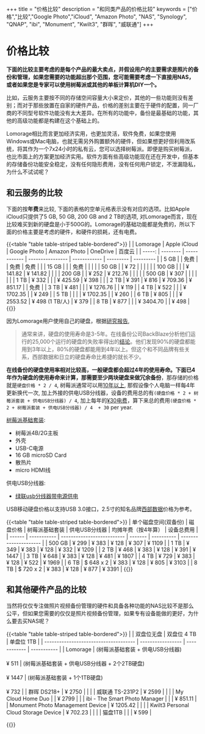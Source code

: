 +++
title = "价格比较"
description = "和同类产品的价格比较"
keywords = ["价格","比较","Google Photo","iCloud", "Amazon Photo", "NAS", "Synology", "QNAP", "ibi", "Monument", "Kwilt3", "群晖", "威联通"]
+++

# 价格比较

**下面的比较主要考虑的是每个产品的最大卖点，并假设用户的主要需求是照片的备份和管理，如果您需要的功能超出那个范围，您可能需要考虑一下直接用NAS，或者如果您是专家可以使用树莓派或其他的单板计算机DIY一个。**

比如，云服务主要按不同的存储空间容量大小来定价，其他的一些功能则没有差别；而对于那些放置在自家的硬件产品，价格的差别主要在于硬件的配置，同一厂商的不同型号软件功能没有太大差异。在所有的功能中，备份是最基础的功能，其他的高级功能都是构建在这个基础上的。

Lomorage相比而言更加经济实用，也更加灵活，软件免费，如果您使用Windows或Mac电脑，也就无需另外购置额外的硬件，但如果想更好但利用改系统，将其作为一个7x24小时的私有云，您可以选择树莓派。即便是购买树莓派，也比市面上的方案更加经济实用。软件方面有些高级功能现在还在开发中，但基本的存储备份功能安全稳定，没有任何隐形费用，没有任何用户锁定，不泄漏隐私，为什么不试试呢？

## 和云服务的比较

下面的按**年费**来比较,  下面的表格的空单元格表示没有对应的选项。比如Apple iCloud只提供了5 GB, 50 GB, 200 GB and 2 TB的选项, 对Lomorage而言，现在比较难买到新的硬盘是小于500G的。Lomorage的基础功能都是免费的，所以下面的价格主要是考虑的硬件，和硬件的损耗，还有电费。

{{<table "table table-striped table-bordered">}}
|        | Lomorage | Apple iCloud |   Google Photo   | Amazon Photo | OneDrive  |  百度云    |
| -----: | -------- | ------------ | ---------------- | ------------ | --------- | --------- |
|   5 GB |          | 免费          |                  | 免费         | 免费       |           |
|  15 GB |          |              | 免费             |              |            |           |
|  50 GB |          | ¥ 72         |                  |              |           |           |
| 100 GB |          |              | ¥ 141.82         | ¥ 141.82     |           |           |
| 200 GB |          | ¥ 252        | ¥ 212.76         |              |           |           |
| 500 GB | ¥ 307    |              |                  |              |           |           |
|   1 TB | ¥ 332    |              |                  | ¥ 425.59     | ¥ 398     |           |
|   2 TB | ¥ 391    | ¥ 816        | ¥ 709.36         | ¥ 851.17     |           |   免费     |
|   3 TB | ¥ 481    |              |                  | ¥ 1276.76    |           |  ¥ 119    |
|   4 TB | ¥ 522    |              |                  | ¥ 1702.35    |           |  ¥ 249    |
|   5 TB |          |              |                  | ¥ 1702.35    |           |  ¥ 260    |
|   6 TB | ¥ 805    |              |                  | ¥ 2553.52    | ¥ 498 (1 TB/人) | ¥ 379    |
|   8 TB | ¥ 877    |              |                  | ¥ 3404.70    |           |  ¥ 498     |
{{</table>}}

因为Lomorage用户使用自己的硬盘，根据[研究报告](https://www.prosofteng.com/blog/how-long-do-hard-drives-last), 

> 通常来讲，硬盘的使用寿命是3-5年。在线备份公司BackBlaze分析他们运行的25,000个运行的硬盘的失败率得出的[结论](https://www.backblaze.com/blog/how-long-do-disk-drives-last/)。他们发现90%的硬盘都能用到3年以上，80%的硬盘都能用到4年以上。但这个和不同品牌有些关系，西部数据和日立的硬盘寿命比希捷的就长不少。

**在线备份的硬盘使用率相对比较高，一般硬盘都会超过4年的使用寿命。**下面已4年作为硬盘的使用寿命来计算，那需要至少**两块硬盘来做冗余备份**，那存储的价格就是`硬盘价格 * 2 / 4`, 树莓派通常可以用[10年以上](https://www.raspberrypi.org/forums/viewtopic.php?t=2856), 那假设像个人电脑一样每4年更新换代一次, 加上外接的供电USB分线器，设备的费用总的有`(硬盘价格 * 2 + 树莓派套装 + 供电USB分线器) / 4`,  加上每年的[¥30电费](https://www.v2ex.com/t/279166)，算下来总的费用`(硬盘价格 * 2 + 树莓派套装 + 供电USB分线器) / 4  + 30` per year.

[树莓派基础套装](https://detail.tmall.com/item.htm?spm=a230r.1.14.6.2f5f261eeGhB9s&id=601506908618&cm_id=140105335569ed55e27b&abbucket=2&skuId=4379917402113):

- 树莓派4B/2G主板
- 外壳
- USB-C电源
- 16 GB microSD Card
- 散热片
- micro HDMI线

供电USB分线器:

- [绿联usb分线器带电源供电](https://detail.tmall.com/item.htm?id=562288776006&ali_refid=a3_430620_1006:1151650521:N:aiqAvS76BytC0lZdUjIxdVOFAYSqPokT:713f58932d42a12bf6bd56654385f5fc&ali_trackid=1_713f58932d42a12bf6bd56654385f5fc&spm=a230r.1.14.1&skuId=3532332232228)

USB移动硬盘价格以支持USB 3.0接口，2.5寸的知名品牌[西部数据](https://item.jd.com/11620454466.html#crumb-wrap)价格为参考。

{{<table "table table-striped table-bordered">}}
| 单个磁盘空间(双备份)   | 磁盘价格  | 树莓派基础套装 | 供电USB分线器 | 均摊年费（按4年算） | 设备总费用 |
| ------ | ----------- | -------------------------- | ------- | ---------- | --------------------- |
| 500 GB | ¥ 299       | ¥ 383                      | ¥ 128   | ¥ 307      | ¥ 1109              |
| 1 TB   | ¥ 349       | ¥ 383                      | ¥ 128   | ¥ 332      | ¥ 1209              |
| 2 TB   | ¥ 468       | ¥ 383                      | ¥ 128   | ¥ 391      | ¥ 1447              |
| 3 TB   | ¥ 648       | ¥ 383                      | ¥ 128   | ¥ 481      | ¥ 1807              |
| 4 TB   | ¥ 729       | ¥ 383                      | ¥ 128   | ¥ 522      | ¥ 1969              |
| 6 TB   | $ 648 x 2   | ¥ 383                      | ¥ 128   | ¥ 805      | ¥ 3103              |
| 8 TB   | $ 720 x 2   | ¥ 383                      | ¥ 128   | ¥ 877      | ¥ 3391              |
{{</table>}}

## 和其他硬件产品的比较

当然将仅仅专注做照片视频备份管理的硬件和具备各种功能的NAS比较不是那么公平，但如果您需要的仅仅是照片视频备份管理，如果专有设备能做的更好，为什么要去买NAS呢？

{{<table "table table-striped table-bordered">}}
|                                       | 双盘位无盘 | 双盘位 4 TB | 单盘位 1TB |
| ------------------------------------- | ----------------- | ------------ | ----------- |
| Lomorage                              | (树莓派基础套装 + 供电USB分线器)<br /><br />¥ 511 | (树莓派基础套装 + 供电USB分线器 + 2个2TB硬盘)<br /><br /> ¥ 1447 | (树莓派基础套装 + 1个1TB硬盘)<br /><br /> ¥ 732 |
| 群晖 DS218+ | ¥ 2750          |  |             |
| 威联通 TS-231P2        | ¥ 2599             |              |             |
| My Cloud Home Duo                     |                   | ¥ 2799      |             |
| ibi - The Smart Photo Manager         |                   |              | ¥ 851.11  |
| Monument Photo Management Device      | ¥ 1205.42         |              |             |
| Kwilt3 Personal Cloud Storage Device  | ¥ 702.23          |              |             |
| 猫盘1TB         |                   |              | ¥ 599  |

{{</table>}}